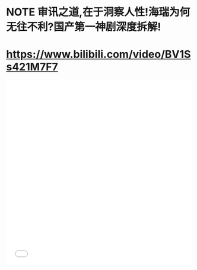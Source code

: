 # NOTE 审讯之道,在于洞察人性!海瑞为何无往不利?国产第一神剧深度拆解!
# https://www.bilibili.com/video/BV1Ss421M7F7
<iframe
    src="//player.bilibili.com/player.html?isOutside=true&aid=1855495402&bvid=BV1Ss421M7F7&cid=1573653474&p=1"
    scrolling="no"
    border="0"
    frameborder="no"
    framespacing="0"
    allowfullscreen="true"
    width="500px"
    height="500px" >
</iframe>
